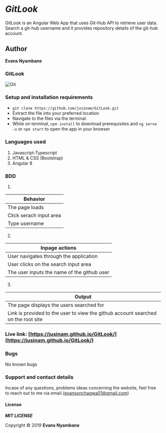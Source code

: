 # _GitLook_
GitLook is an Angular Web App that uses Git-Hub API to retrieve user data. Search a git-hub username and it provides repository details of the git-hub account.

## Author
**Evans Nyambane** 


### GitLook

![Git ](src/assets/read.png)

### Setup and installation requirements
- ` git clone https://github.com/jusinam/GitLook.git `
- Extract the file into your preferred location
- Navigate to the files via the terminal.
- While on terminal, `npm install` to download prerequisites and ` ng serve -o ` or ` npm start ` to open the app in your browser

### Languages used
1. Javascript-Typescript
2. HTML & CSS (Bootstrap)
3. Angular 8

### BDD
1. 
| Behavior |
| -------- |
| The page loads  | 
| Click serach input area |
| Type username |

2. 
| Inpage actions |
| -------------- |
| User navigates through the application |
| User clicks on the search input area  | 
| The user inputs the name of the github user  |
3. 
| Output |
| ------ |
| The page displays the users searched for | 
| Link is provided to the user to view the github account searched on the root site |

### Live link: [https://jusinam.github.io/GitLook/](https://jusinam.github.io/GitLook/)

### Bugs
No known bugs


### Support and contact details
Incase of any questions, problems ideas concerning the website, feel free to reach out to me via email.(evansonchagwa01@gmail.com)

#### License

***MIT LICENSE***


Copyright &copy; 2019 **Evans Nyambane**
